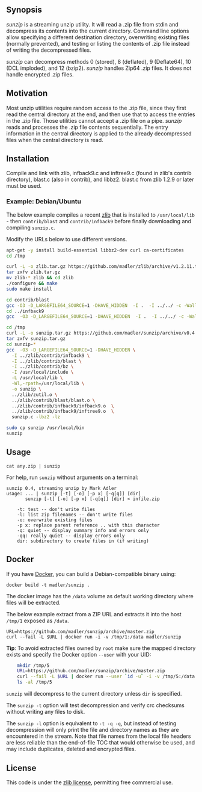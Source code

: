 Synopsis
--------

_sunzip_ is a streaming unzip utility. It will read a .zip file from stdin and
decompress its contents into the current directory. Command line options allow
specifying a different destination directory, overwriting existing files
(normally prevented), and testing or listing the contents of .zip file instead
of writing the decompressed files.

_sunzip_ can decompress methods 0 (stored), 8 (deflated), 9 (Deflate64), 10
(DCL imploded), and 12 (bzip2). _sunzip_ handles Zip64 .zip files. It does not
handle encrypted .zip files.

Motivation
----------

Most unzip utilities require random access to the .zip file, since they first
read the central directory at the end, and then use that to access the entries
in the .zip file. Those utilities cannot accept a .zip file on a pipe. _sunzip_
reads and processes the .zip file contents sequentially. The entry information
in the central directory is applied to the already decompressed files when the
central directory is read.

Installation
------------

Compile and link with zlib, infback9.c and inftree9.c (found in zlib's contrib
directory), blast.c (also in contrib), and libbz2. blast.c from zlib 1.2.9 or
later must be used.


### Example: Debian/Ubuntu

The below example compiles a recent [zlib](https://github.com/madler/zlib) that is 
installed to `/usr/local/lib` - then `contrib/blast` and `contrib/infback9`
before finally downloading and compiling `sunzip.c`. 

Modify the URLs below to use different versions.

```bash
apt-get -y install build-essential libbz2-dev curl ca-certificates
cd /tmp

curl -L -o zlib.tar.gz https://github.com/madler/zlib/archive/v1.2.11.tar.gz
tar zxfv zlib.tar.gz
mv zlib-* zlib && cd zlib
./configure && make
sudo make install

cd contrib/blast
gcc -O3 -D_LARGEFILE64_SOURCE=1 -DHAVE_HIDDEN  -I .  -I ../../ -c -Wall -Werror -fpic blast.c
cd ../infback9
gcc  -O3 -D_LARGEFILE64_SOURCE=1 -DHAVE_HIDDEN  -I .  -I ../../ -c -Wall -Werror -fpic infback9.c inftree9.c

cd /tmp
curl -L -o sunzip.tar.gz https://github.com/madler/sunzip/archive/v0.4.tar.gz
tar zxfv sunzip.tar.gz
cd sunzip-*
gcc  -O3 -D_LARGEFILE64_SOURCE=1 -DHAVE_HIDDEN \
  -I ../zlib/contrib/infback9 \
  -I ../zlib/contrib/blast \
  -I ../zlib/contrib/bz \
  -I /usr/local/include \
  -L /usr/local/lib \
  -Wl,-rpath=/usr/local/lib \
  -o sunzip \
  ../zlib/zutil.o \
  ../zlib/contrib/blast/blast.o \
  ../zlib/contrib/infback9/infback9.o  \
  ../zlib/contrib/infback9/inftree9.o  \
  sunzip.c -lbz2 -lz

sudo cp sunzip /usr/local/bin
sunzip
```

Usage
-----

    cat any.zip | sunzip

For help, run `sunzip` without arguments on a terminal:

```
sunzip 0.4, streaming unzip by Mark Adler
usage: ... | sunzip [-t] [-o] [-p x] [-q[q]] [dir]
       sunzip [-t] [-o] [-p x] [-q[q]] [dir] < infile.zip

	-t: test -- don't write files
	-l: list zip filenames -- don't write files
	-o: overwrite existing files
	-p x: replace parent reference .. with this character
	-q: quiet -- display summary info and errors only
	-qq: really quiet -- display errors only
	dir: subdirectory to create files in (if writing)
```

Docker
------

If you have [Docker](https://www.docker.com/), you can build a 
Debian-compatible binary using:

    docker build -t madler/sunzip .

The docker image has the `/data` volume as default working 
directory where files will be extracted. 

The below example extract from a ZIP URL and extracts it into
the host `/tmp/1` exposed as `/data`. 


    URL=https://github.com/madler/sunzip/archive/master.zip
    curl --fail -L $URL | docker run -i -v /tmp/1:/data madler/sunzip

**Tip**: To avoid extracted files owned by `root` make sure the mapped 
directory exists and specify the Docker option `--user` with your UID:

```bash
    mkdir /tmp/5
    URL=https://github.com/madler/sunzip/archive/master.zip
    curl --fail -L $URL | docker run --user `id -u` -i -v /tmp/5:/data madler/sunzip
    ls -al /tmp/5
```

`sunzip` will decompress to the current directory unless `dir` is specified.

The `sunzip -t` option will test decompression and verify crc checksums
without writing any files to disk.

The `sunzip -l` option is equivalent to `-t -q -q`, but instead
of testing decompression will only print the file and directory
names as they are encountered in the stream. Note that file
names from the local file headers are less reliable than the
end-of-file TOC that would otherwise be used, and may
include duplicates, deleted and encrypted files.


License
-------

This code is under the [zlib license](sunzip.c), permitting free commercial use.
